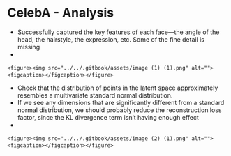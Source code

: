 # CelebA - Analysis

* Successfully captured the key features of each face—the angle of the head, the hairstyle, the expression, etc. Some of the fine detail is missing
*

    <figure><img src="../../.gitbook/assets/image (1) (1).png" alt=""><figcaption></figcaption></figure>
* Check that the distribution of points in the latent space approximately resembles a multivariate standard normal distribution.&#x20;
* If we see any dimensions that are significantly different from a standard normal distribution, we should probably reduce the reconstruction loss factor, since the KL divergence term isn’t having enough effect
*

    <figure><img src="../../.gitbook/assets/image (2) (1).png" alt=""><figcaption></figcaption></figure>
